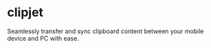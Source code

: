 # clipjet
Seamlessly transfer and sync clipboard content between your mobile device and PC with ease.


